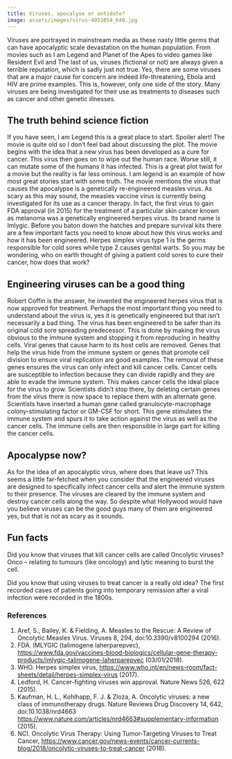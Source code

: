 ```yaml
---
title: Viruses, apocalyse or antidote?
image: assets/images/virus-4051654_640.jpg
---
```

Viruses are portrayed in mainstream media as these nasty little germs that can have apocalyptic scale devastation on the human population. From movies such as I am Legend and Planet of the Apes to video games like Resident Evil and The last of us, viruses (fictional or not) are always given a terrible reputation, which is sadly just not true. Yes, there are some viruses that are a major cause for concern are indeed life-threatening, Ebola and HIV are prime examples. This is, however, only one side of the story. Many viruses are being investigated for their use as treatments to diseases such as cancer and other genetic illnesses.

## The truth behind science fiction

If you have seen, I am Legend this is a great place to start. Spoiler alert! The movie is quite old so I don’t feel bad about discussing the plot. The movie begins with the idea that a new virus has been developed as a cure for cancer. This virus then goes on to wipe out the human race. Worse still, it can mutate some of the humans it has infected. This is a great plot twist for a movie but the reality is far less ominous. I am legend is an example of how most great stories start with some truth. The movie mentions the virus that causes the apocalypse is a genetically re-engineered measles virus. As scary as this may sound, the measles vaccine virus is currently being investigated for its use as a cancer therapy. In fact, the first virus to gain FDA approval (in 2015) for the treatment of a particular skin cancer known as melanoma was a genetically engineered herpes virus. Its brand name is Imlygic. Before you baton down the hatches and prepare survival kits there are a few important facts you need to know about how this virus works and how it has been engineered. Herpes simplex virus type 1 is the germs responsible for cold sores while type 2 causes genital warts. So you may be wondering, who on earth thought of giving a patient cold sores to cure their cancer, how does that work?

## Engineering viruses can be a good thing

Robert Coffin is the answer, he invented the engineered herpes virus that is now approved for treatment. Perhaps the most important thing you need to understand about the virus is, yes it is genetically engineered but that isn’t necessarily a bad thing. The virus has been engineered to be safer than its original cold sore spreading predecessor. This is done by making the virus obvious to the immune system and stopping it from reproducing in healthy cells. Viral genes that cause harm to its host cells are removed. Genes that help the virus hide from the immune system or genes that promote cell division to ensure viral replication are good examples. The removal of these genes ensures the virus can only infect and kill cancer cells. Cancer cells are susceptible to infection because they can divide rapidly and they are able to evade the immune system. This makes cancer cells the ideal place for the virus to grow. 
Scientists didn’t stop there, by deleting certain genes from the virus there is now space to replace them with an alternate gene. Scientists have inserted a human gene called granulocyte-macrophage colony-stimulating factor or GM-CSF for short. This gene stimulates the immune system and spurs it to take action against the virus as well as the cancer cells. The immune cells are then responsible in large part for killing the cancer cells.

## Apocalypse now?

As for the idea of an apocalyptic virus, where does that leave us? This seems a little far-fetched when you consider that the engineered viruses are designed to specifically infect cancer cells and alert the immune system to their presence. The viruses are cleared by the immune system and destroy cancer cells along the way. So despite what Hollywood would have you believe viruses can be the good guys many of them are engineered yes, but that is not as scary as it sounds.

## Fun facts

Did you know that viruses that kill cancer cells are called Oncolytic viruses? Onco – relating to tumours (like oncology) and lytic meaning to burst the cell. 

Did you know that using viruses to treat cancer is a really old idea? The first recorded cases of patients going into temporary remission after a viral infection were recorded in the 1800s.

### References

1.	Aref, S., Bailey, K. & Fielding, A. Measles to the Rescue: A Review of Oncolytic Measles Virus. Viruses 8, 294, doi:10.3390/v8100294 (2016).
2.	FDA. IMLYGIC (talimogene laherparepvec), <https://www.fda.gov/vaccines-blood-biologics/cellular-gene-therapy-products/imlygic-talimogene-laherparepvec> (03/01/2018).
3.	WHO. Herpes simplex virus, <https://www.who.int/en/news-room/fact-sheets/detail/herpes-simplex-virus> (2017).
4.	Ledford, H. Cancer-fighting viruses win approval. Nature News 526, 622 (2015).
5.	Kaufman, H. L., Kohlhapp, F. J. & Zloza, A. Oncolytic viruses: a new class of immunotherapy drugs. Nature Reviews Drug Discovery 14, 642, doi:10.1038/nrd4663
https://www.nature.com/articles/nrd4663#supplementary-information (2015).
6.	NCI. Oncolytic Virus Therapy: Using Tumor-Targeting Viruses to Treat Cancer, <https://www.cancer.gov/news-events/cancer-currents-blog/2018/oncolytic-viruses-to-treat-cancer> (2018).